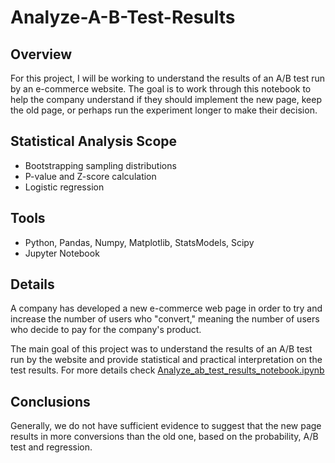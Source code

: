 # Analyze-A-B-Test-Results

## Overview
For this project, I will be working to understand the results of an A/B test run by an e-commerce website. The goal is to work through this notebook to help the company understand if they should implement the new page, keep the old page, or perhaps run the experiment longer to make their decision.


## Statistical Analysis Scope
- Bootstrapping sampling distributions
- P-value and Z-score calculation
- Logistic regression

## Tools
- Python, Pandas, Numpy, Matplotlib, StatsModels, Scipy
- Jupyter Notebook

## Details
A company has developed a new e-commerce web page in order to try and increase the number of users who "convert," meaning the number of users who decide to pay for the company's product.

The main goal of this project was to understand the results of an A/B test run by the website and provide statistical and practical interpretation on the test results.
For more details check [Analyze_ab_test_results_notebook.ipynb](https://github.com/esraayehya191/Analyze-A-B-Test-Results/blob/main/Analyze_ab_test_results_notebook.ipynb)

## Conclusions
Generally, we do not have sufficient evidence to suggest that the new page results in more conversions than the old one, based on the probability, A/B test and regression.
